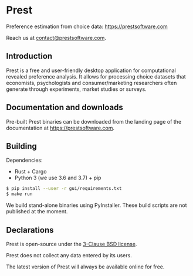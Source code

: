 # Prest

Preference estimation from choice data: https://prestsoftware.com

Reach us at <contact@prestsoftware.com>.

## Introduction

Prest is a free and user-friendly desktop application for computational revealed
preference analysis. It allows for processing choice datasets that economists,
psychologists and consumer/marketing researchers often generate through
experiments, market studies or surveys.

## Documentation and downloads

Pre-built Prest binaries can be downloaded from the landing page of the
documentation at https://prestsoftware.com.

## Building

Dependencies:
* Rust + Cargo
* Python 3 (we use 3.6 and 3.7) + pip

```bash
$ pip install --user -r gui/requirements.txt
$ make run
```

We build stand-alone binaries using PyInstaller. These build scripts are not
published at the moment.

## Declarations

Prest is open-source under the [3-Clause BSD
license](https://opensource.org/licenses/BSD-3-Clause).

Prest does not collect any data entered by its users.

The latest version of Prest will always be available online for free.
